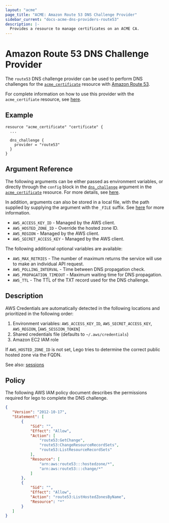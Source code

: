 ```yaml
---
layout: "acme"
page_title: "ACME: Amazon Route 53 DNS Challenge Provider"
sidebar_current: "docs-acme-dns-providers-route53"
description: |-
  Provides a resource to manage certificates on an ACME CA.
---
```


# Amazon Route 53 DNS Challenge Provider

The `route53` DNS challenge provider can be used to perform DNS challenges for
the [`acme_certificate`][resource-acme-certificate] resource with
[Amazon Route 53][provider-service-page].

[resource-acme-certificate]: /docs/providers/acme/r/certificate.html
[provider-service-page]: https://aws.amazon.com/route53/

For complete information on how to use this provider with the `acme_certifiate`
resource, see [here][resource-acme-certificate-dns-challenges].

[resource-acme-certificate-dns-challenges]: /docs/providers/acme/r/certificate.html#using-dns-challenges

## Example

```hcl
resource "acme_certificate" "certificate" {
  ...

  dns_challenge {
    provider = "route53"
  }
}
```

## Argument Reference

The following arguments can be either passed as environment variables, or
directly through the `config` block in the
[`dns_challenge`][resource-acme-certificate-dns-challenge-arg] argument in the
[`acme_certificate`][resource-acme-certificate] resource. For more details, see
[here][resource-acme-certificate-dns-challenges].

[resource-acme-certificate-dns-challenge-arg]: /docs/providers/acme/r/certificate.html#dns_challenge

In addition, arguments can also be stored in a local file, with the path
supplied by supplying the argument with the `_FILE` suffix. See
[here][acme-certificate-file-arg-example] for more information.

[acme-certificate-file-arg-example]: /docs/providers/acme/r/certificate.html#using-variable-files-for-provider-arguments

* `AWS_ACCESS_KEY_ID` - Managed by the AWS client.
* `AWS_HOSTED_ZONE_ID` - Override the hosted zone ID.
* `AWS_REGION` - Managed by the AWS client.
* `AWS_SECRET_ACCESS_KEY` - Managed by the AWS client.

The following additional optional variables are available:

* `AWS_MAX_RETRIES` - The number of maximum returns the service will use to make an individual API request.
* `AWS_POLLING_INTERVAL` - Time between DNS propagation check.
* `AWS_PROPAGATION_TIMEOUT` - Maximum waiting time for DNS propagation.
* `AWS_TTL` - The TTL of the TXT record used for the DNS challenge.

## Description

AWS Credentials are automatically detected in the following locations and prioritized in the following order:

1. Environment variables: `AWS_ACCESS_KEY_ID`, `AWS_SECRET_ACCESS_KEY`, `AWS_REGION`, [`AWS_SESSION_TOKEN`]
2. Shared credentials file (defaults to `~/.aws/credentials`)
3. Amazon EC2 IAM role

If `AWS_HOSTED_ZONE_ID` is not set, Lego tries to determine the correct public hosted zone via the FQDN.

See also: [sessions](https://docs.aws.amazon.com/sdk-for-go/v1/developer-guide/sessions.html)

## Policy

The following AWS IAM policy document describes the permissions required for lego to complete the DNS challenge.

```json
{
   "Version": "2012-10-17",
   "Statement": [
       {
           "Sid": "",
           "Effect": "Allow",
           "Action": [
               "route53:GetChange",
               "route53:ChangeResourceRecordSets",
               "route53:ListResourceRecordSets"
           ],
           "Resource": [
               "arn:aws:route53:::hostedzone/*",
               "arn:aws:route53:::change/*"
           ]
       },
       {
           "Sid": "",
           "Effect": "Allow",
           "Action": "route53:ListHostedZonesByName",
           "Resource": "*"
       }
   ]
}
```


